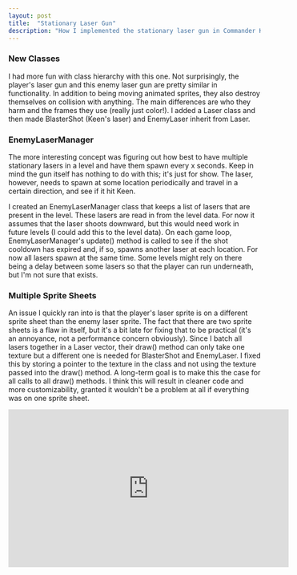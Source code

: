 ```yaml
---
layout: post
title:  "Stationary Laser Gun"
description: "How I implemented the stationary laser gun in Commander Keen 5."
---
```


### New Classes

I had more fun with class hierarchy with this one. Not surprisingly, the
player's laser gun and this enemy laser gun are pretty similar in
functionality. In addition to being moving animated sprites, they also destroy
themselves on collision with anything. The main differences are who they harm
and the frames they use (really just color!). I added a Laser class and then
made BlasterShot (Keen's laser) and EnemyLaser inherit from Laser.

### EnemyLaserManager

The more interesting concept was figuring out how best to have multiple
stationary lasers in a level and have them spawn every x seconds. Keep in mind
the gun itself has nothing to do with this; it's just for show. The laser,
however, needs to spawn at some location periodically and travel in a
certain direction, and see if it hit Keen.

I created an EnemyLaserManager class that keeps a list of lasers that are
present in the level. These lasers are read in from the level data. For now it
assumes that the laser shoots downward, but this would need work in future
levels (I could add this to the level data). On each game loop,
EnemyLaserManager's update() method is called to see if the shot
cooldown has expired and, if so, spawns another laser at each location.
For now all lasers spawn at the same time. Some levels might rely on
there being a delay between some lasers so that the player can run
underneath, but I'm not sure that exists.

### Multiple Sprite Sheets

An issue I quickly ran into is that the player's laser sprite is on a different
sprite sheet than the enemy laser sprite. The fact that there are two sprite
sheets is a flaw in itself, but it's a bit late for fixing that to be practical
(it's an annoyance, not a performance concern obviously). Since I batch all
lasers together in a Laser vector, their draw() method can only take one
texture but a different one is needed for BlasterShot and EnemyLaser. I fixed
this by storing a pointer to the texture in the class and not using the texture
passed into the draw() method. A long-term goal is to make this the case for
all calls to all draw() methods. I think this will result in cleaner code and
more customizability, granted it wouldn't be a problem at all if everything was
on one sprite sheet.

<iframe width="560" height="315" src="https://www.youtube.com/embed/TmyH-HvRvh0" frameborder="0" allowfullscreen></iframe>
